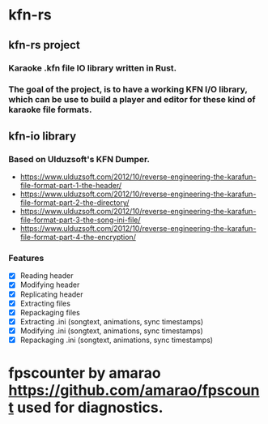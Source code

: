 # kfn-rs

## kfn-rs project
### Karaoke .kfn file IO library written in Rust.
### The goal of the project, is to have a working KFN I/O library, which can be use to build a player and editor for these kind of karaoke file formats.

## kfn-io library
### Based on Ulduzsoft's KFN Dumper.

- https://www.ulduzsoft.com/2012/10/reverse-engineering-the-karafun-file-format-part-1-the-header/
- https://www.ulduzsoft.com/2012/10/reverse-engineering-the-karafun-file-format-part-2-the-directory/
- https://www.ulduzsoft.com/2012/10/reverse-engineering-the-karafun-file-format-part-3-the-song-ini-file/
- https://www.ulduzsoft.com/2012/10/reverse-engineering-the-karafun-file-format-part-4-the-encryption/

### Features
- [x] Reading header
- [x] Modifying header
- [X] Replicating header
- [x] Extracting files
- [x] Repackaging files
- [x] Extracting .ini (songtext, animations, sync timestamps)
- [x] Modifying .ini (songtext, animations, sync timestamps)
- [x] Repackaging .ini (songtext, animations, sync timestamps)

# fpscounter by amarao https://github.com/amarao/fpscount used for diagnostics.